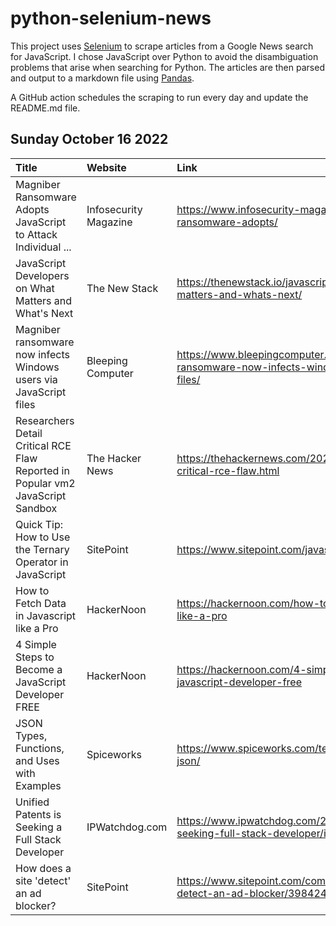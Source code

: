 # python-selenium-news

This project uses [Selenium](https://www.seleniumhq.org/) to scrape articles from a Google News search for JavaScript.
I chose JavaScript over Python to avoid the disambiguation problems that arise when searching for Python.
The articles are then parsed and output to a markdown file using [Pandas](https://pandas.pydata.org/).

A GitHub action schedules the scraping to run every day and update the README.md file.

## Sunday October 16 2022


| Title                                                                           | Website               | Link                                                                                                               |
|:--------------------------------------------------------------------------------|:----------------------|:-------------------------------------------------------------------------------------------------------------------|
| Magniber Ransomware Adopts JavaScript to Attack Individual ...                  | Infosecurity Magazine | https://www.infosecurity-magazine.com/news/magniber-ransomware-adopts/                                             |
| JavaScript Developers on What Matters and What's Next                           | The New Stack         | https://thenewstack.io/javascript-developers-on-what-matters-and-whats-next/                                       |
| Magniber ransomware now infects Windows users via JavaScript files              | Bleeping Computer     | https://www.bleepingcomputer.com/news/security/magniber-ransomware-now-infects-windows-users-via-javascript-files/ |
| Researchers Detail Critical RCE Flaw Reported in Popular vm2 JavaScript Sandbox | The Hacker News       | https://thehackernews.com/2022/10/researchers-detail-critical-rce-flaw.html                                        |
| Quick Tip: How to Use the Ternary Operator in JavaScript                        | SitePoint             | https://www.sitepoint.com/javascript-ternary-operator/                                                             |
| How to Fetch Data in Javascript like a Pro                                      | HackerNoon            | https://hackernoon.com/how-to-fetch-data-in-javascript-like-a-pro                                                  |
| 4 Simple Steps to Become a JavaScript Developer FREE                            | HackerNoon            | https://hackernoon.com/4-simple-steps-to-become-a-javascript-developer-free                                        |
| JSON Types, Functions, and Uses with Examples                                   | Spiceworks            | https://www.spiceworks.com/tech/devops/articles/what-is-json/                                                      |
| Unified Patents is Seeking a Full Stack Developer                               | IPWatchdog.com        | https://www.ipwatchdog.com/2022/10/16/unified-patents-seeking-full-stack-developer/id=152182/                      |
| How does a site 'detect' an ad blocker?                                         | SitePoint             | https://www.sitepoint.com/community/t/how-does-a-site-detect-an-ad-blocker/398424/                                 |